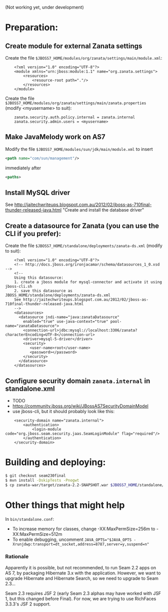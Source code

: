 (Not working yet, under development)

# Preparation:
## Create module for external Zanata settings
Create the file `$JBOSS7_HOME/modules/org/zanata/settings/main/module.xml`:
```
    <?xml version="1.0" encoding="UTF-8"?>
    <module xmlns="urn:jboss:module:1.1" name="org.zanata.settings">
        <resources>
            <resource-root path="."/>
        </resources>
    </module>
```
Create the file `$JBOSS7_HOME/modules/org/zanata/settings/main/zanata.properties` (modify &lt;myusername&gt; to suit):
```
    zanata.security.auth.policy.internal = zanata.internal
    zanata.security.admin.users = <myusername>
```
## Make JavaMelody work on AS7
Modify the file `$JBOSS7_HOME/modules/sun/jdk/main/module.xml` to insert 
```xml
<path name="com/sun/management"/>
```
immediately after
```xml
<paths>
```
## Install MySQL driver
See http://jaitechwriteups.blogspot.com.au/2012/02/jboss-as-710final-thunder-released-java.html "Create and install the database driver"

## Create a datasource for Zanata (you can use the CLI if you prefer):
Create the file `$JBOSS7_HOME/standalone/deployments/zanata-ds.xml` (modify to suit):
```
    <?xml version="1.0" encoding="UTF-8"?>
    <!-- http://docs.jboss.org/ironjacamar/schema/datasources_1_0.xsd -->
    <!--
    Using this datasource:
    1. create a jboss module for mysql-connector and activate it using jboss-cli.sh
    2. save this datasource as JBOSS_HOME/standalone/deployments/zanata-ds.xml
    See http://jaitechwriteups.blogspot.com.au/2012/02/jboss-as-710final-thunder-released-java.html
    -->
    <datasources>
      <datasource jndi-name="java:zanataDatasource"
        enabled="true" use-java-context="true" pool-name="zanataDatasource">
        <connection-url>jdbc:mysql://localhost:3306/zanata?characterEncoding=UTF-8</connection-url>
        <driver>mysql-5-driver</driver>
        <security>
           <user-name>root</user-name>
           <password></password>
        </security>
      </datasource>
    </datasources>
```
## Configure security domain `zanata.internal` in standalone.xml
 * TODO
 * https://community.jboss.org/wiki/JBossAS7SecurityDomainModel
 * use jboss-cli, but it should probably look like this:

```
    <security-domain name="zanata.internal">
        <authentication>
            <login-module code="org.jboss.seam.security.jaas.SeamLoginModule" flag="required"/>
        </authentication>
    </security-domain>
```



# Building and deploying:
```sh
$ git checkout seam230final
$ mvn install -DskipTests -Pnogwt
$ cp zanata-war/target/zanata-2.2-SNAPSHOT.war $JBOSS7_HOME/standalone/deployments/zanata.war
```
# Other things that might help
In `bin/standalone.conf`:
 * To increase memory for classes, change -XX:MaxPermSize=256m to -XX:MaxPermSize=512m
 * To enable debugging, uncomment `JAVA_OPTS="$JAVA_OPTS -Xrunjdwp:transport=dt_socket,address=8787,server=y,suspend=n"`


### Rationale
Apparently it is possible, but not recommended, to run Seam 2.2 apps on AS 7, by packaging Hibernate 3.x with the application.  However, we want to upgrade Hibernate and Hibernate Search, so we need to upgrade to Seam 2.3...

Seam 2.3 requires JSF 2 (early Seam 2.3 alphas may have worked with JSF 1, but this changed before Final).  For now, we are trying to use RichFaces 3.3.3's JSF 2 support.